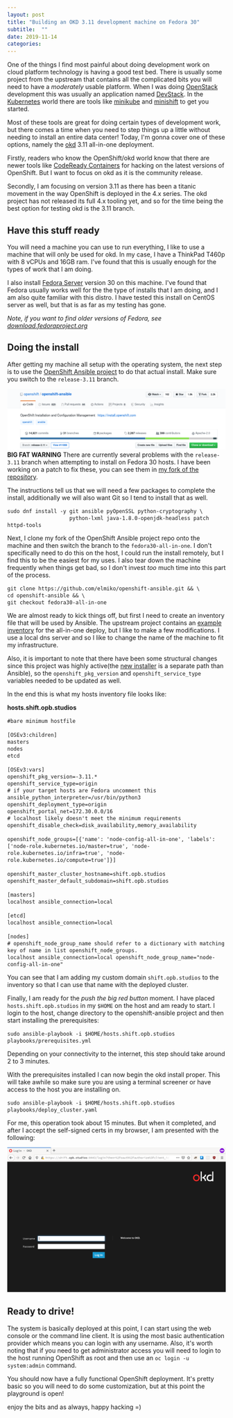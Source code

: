 ```yaml
---
layout: post
title: "Building an OKD 3.11 development machine on Fedora 30"
subtitle:  ""
date: 2019-11-14
categories:
---
```


One of the things I find most painful about doing development work on cloud
platform technology is having a good test bed. There is usually some project
from the upstream that contains all the complicated bits you will need to have
a _moderately_ usable platform. When I was doing [OpenStack](https://openstack.org)
development this was usually an application named [DevStack](https://docs.openstack.org/devstack/latest/).
In the [Kubernetes](https://kubernetes.io) world there are tools like
[minikube](https://github.com/kubernetes/minikube)
and [minishift](https://www.okd.io/minishift/) to get you started.

Most of these tools are great for doing certain types of development work, but
there comes a time when you need to step things up a little without needing
to install an entire data center! Today, I'm gonna cover one of these options,
namely the [okd](https://okd.io) 3.11 all-in-one deployment.

Firstly, readers who know the OpenShift/okd world know that there are newer tools
like [CodeReady Containers](https://code-ready.github.io/crc/) for hacking on
the latest versions of OpenShift. But I want to focus on okd as it is the
community release.

Secondly, I am focusing on version 3.11 as there has been a titanic movement
in the way OpenShift is deployed in the 4.x series. The okd project has not
released its full 4.x tooling yet, and so for the time being the best option
for testing okd is the 3.11 branch.

## Have this stuff ready

You will need a machine you can use to run everything, I like to use a machine
that will only be used for okd. In my case, I have a ThinkPad T460p with 8 vCPUs
and 16GB ram. I've found that this is usually enough for the types of work that
I am doing.

I also install [Fedora Server](https://fedoraproject.org) version 30
on this machine. I've found that Fedora usually works well for the the type
of installs that I am doing, and I am also quite familiar with this distro. I
have tested this install on CentOS server as well, but that is as far as my
testing has gone.

_Note, if you want to find older versions of Fedora, see [download.fedoraproject.org](https://download.fedoraproject.org)_

## Doing the install

After getting my machine all setup with the operating system, the next step is
to use the [OpenShift Ansible project](https://github.com/openshift/openshift-ansible)
to do that actual install. Make sure you switch to the `release-3.11` branch.

<img src="/img/openshift-ansible-repo.png" class="img-responsive center-block" alt="OpenShift Ansible repo">

<div class="alert alert-danger" role="alert">
<strong>BIG FAT WARNING</strong>
There are currently several problems with the <code>release-3.11</code> branch when attempting
to install on Fedora 30 hosts. I have been working on a patch to fix these,
you can see them in
<a href="https://github.com/elmiko/openshift-ansible/tree/fedora30-all-in-one">my fork of the repository</a>.
</div>

The instructions tell us that we will need a few packages to complete the install,
additionally we will also want Git so I tend to install that as well.

```
sudo dnf install -y git ansible pyOpenSSL python-cryptography \
                    python-lxml java-1.8.0-openjdk-headless patch httpd-tools
```

Next, I clone my fork of the OpenShift Ansible project repo onto the machine and then
switch the branch to the `fedora30-all-in-one`. I don't specifically need to do this
on the host, I could run the install remotely, but I find this to be the easiest for my
uses. I also tear down the machine frequently when things get bad, so I don't
invest _too_ much time into this part of the process.

```
git clone https://github.com/elmiko/openshift-ansible.git && \
cd openshift-ansible && \
git checkout fedora30-all-in-one
```

We are almost ready to kick things off, but first I need to create an inventory
file that will be used by Ansible. The upstream project contains an
[example inventory](https://github.com/openshift/openshift-ansible/blob/release-3.11/inventory/hosts.localhost)
for the all-in-one deploy, but I like to make a few modifications. I use a local
dns server and so I like to change the name of the machine to fit my infrastructure.

Also, it is important to note that there have been some structural changes since
this project was highly active(the
[new installer](https://github.com/openshift/installer) is a separate path than Ansible),
so the `openshift_pkg_version` and `openshift_service_type` variables needed to
be updated as well.

In the end this is what my hosts inventory file looks like:

**hosts.shift.opb.studios**
```
#bare minimum hostfile

[OSEv3:children]
masters
nodes
etcd

[OSEv3:vars]
openshift_pkg_version=-3.11.*
openshift_service_type=origin
# if your target hosts are Fedora uncomment this
ansible_python_interpreter=/usr/bin/python3
openshift_deployment_type=origin
openshift_portal_net=172.30.0.0/16
# localhost likely doesn't meet the minimum requirements
openshift_disable_check=disk_availability,memory_availability

openshift_node_groups=[{'name': 'node-config-all-in-one', 'labels': ['node-role.kubernetes.io/master=true', 'node-role.kubernetes.io/infra=true', 'node-role.kubernetes.io/compute=true']}]

openshift_master_cluster_hostname=shift.opb.studios
openshift_master_default_subdomain=shift.opb.studios

[masters]
localhost ansible_connection=local

[etcd]
localhost ansible_connection=local

[nodes]
# openshift_node_group_name should refer to a dictionary with matching key of name in list openshift_node_groups.
localhost ansible_connection=local openshift_node_group_name="node-config-all-in-one"
```

You can see that I am adding my custom domain `shift.opb.studios` to the inventory
so that I can use that name with the deployed cluster.

Finally, I am ready for the _push the big red button_ moment. I have placed
`hosts.shift.opb.studios` in my `$HOME` on the host and am ready to start.
I login to the host, change directory to the openshift-ansible project and then
start installing the prerequisites:

```
sudo ansible-playbook -i $HOME/hosts.shift.opb.studios playbooks/prerequisites.yml
```

Depending on your connectivity to the internet, this step should take around 2
to 3 minutes.

With the prerequisites installed I can now begin the okd install proper. This
will take awhile so make sure you are using a terminal screener or have access
to the host you are installing on.

```
sudo ansible-playbook -i $HOME/hosts.shift.opb.studios playbooks/deploy_cluster.yaml
```

For me, this operation took about 15 minutes. But when it completed, and after
I accept the self-signed certs in my browser, I am presented with the following:

<img src="/img/okd-new-install.png" class="img-responsive center-block" alt="okd login page">

## Ready to drive!

The system is basically deployed at this point, I can start using the web console
or the command line client. It is using the most basic authentication provider
which means you can login with any username. Also, it's worth noting that if
you need to get administrator access you will need to login to the host running
OpenShift as root and then use an `oc login -u system:admin` command.

You should now have a fully functional OpenShift deployment. It's pretty basic
so you will need to do some customization, but at this point the playground is open!

enjoy the bits and as always, happy hacking =)
